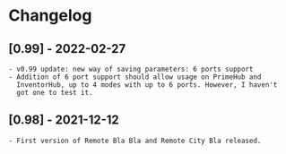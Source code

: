 <!-- Refer to https://keepachangelog.com/en/1.0.0/ for guidance. -->

# Changelog

## [0.99] - 2022-02-27
	- v0.99 update: new way of saving parameters: 6 ports support
	- Addition of 6 port support should allow usage on PrimeHub and
	  InventorHub, up to 4 modes with up to 6 ports. However, I haven't
	  got one to test it.
## [0.98] - 2021-12-12
	- First version of Remote Bla Bla and Remote City Bla released.


